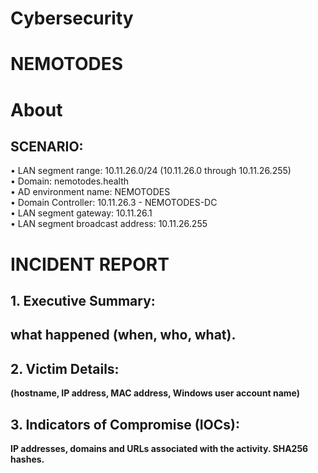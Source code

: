 # Cybersecurity  

# NEMOTODES  

# About  

## SCENARIO:  
• LAN segment range: 10.11.26.0/24 (10.11.26.0 through 10.11.26.255)  
• Domain: nemotodes.health  
• AD environment name: NEMOTODES  
• Domain Controller: 10.11.26.3 - NEMOTODES-DC  
• LAN segment gateway: 10.11.26.1  
• LAN segment broadcast address: 10.11.26.255  

# INCIDENT REPORT  

## 1. Executive Summary:
 **what happened (when, who, what).**
  - 

## 2. Victim Details:   
**(hostname, IP address, MAC address, Windows user account name)**

## 3. Indicators of Compromise (IOCs):   
**IP addresses, domains and URLs associated with the activity.  SHA256 hashes.**
